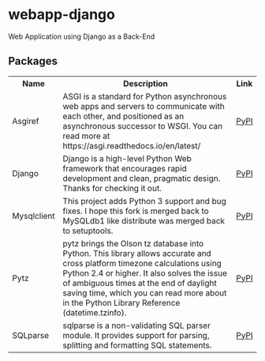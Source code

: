 # webapp-django
Web Application using Django as a Back-End

## Packages
<table class="tg">
  <tr>
    <th class="tg-yw4l"><b>Name</b></th>
    <th class="tg-yw4l"><b>Description</b></th>
    <th class="tg-yw4l"><b>Link</b></th>
  </tr>
  
  <tr>
    <td class="tg-yw4l">Asgiref</td>
    <td class="tg-yw4l">ASGI is a standard for Python asynchronous web apps and servers to communicate with each other, and positioned as an asynchronous successor to WSGI. You can read more at https://asgi.readthedocs.io/en/latest/</td>
    <td class="tg-yw4l"><a href="https://pypi.org/project/asgiref/">
      <p>PyPI</p>
    </a></td>
  </tr>
  
  <tr>
    <td class="tg-yw4l">Django</td>
    <td class="tg-yw4l">Django is a high-level Python Web framework that encourages rapid development and clean, pragmatic design. Thanks for checking it out.</td></td>
    <td class="tg-yw4l"><a href="https://pypi.org/project/Django/">
     <p>PyPI</p>
    </a></td>
  </tr>

<tr>
    <td class="tg-yw4l">Mysqlclient</td>
    <td class="tg-yw4l">This project adds Python 3 support and bug fixes. I hope this fork is merged back to MySQLdb1 like distribute was merged back to setuptools.</td></td>
    <td class="tg-yw4l"><a href="https://pypi.org/project/mysqlclient/">
     <p>PyPI</p>
    </a></td>
 </tr>
  
  <tr>
    <td class="tg-yw4l">Pytz</td>
    <td class="tg-yw4l">pytz brings the Olson tz database into Python. This library allows accurate and cross platform timezone calculations using Python 2.4 or higher. It also solves the issue of ambiguous times at the end of daylight saving time, which you can read more about in the Python Library Reference (datetime.tzinfo).</td></td>
    <td class="tg-yw4l"><a href="https://pypi.org/project/pytz/">
     <p>PyPI</p>
    </a></td>
  </tr>
  
  <tr>
    <td class="tg-yw4l">SQLparse</td>
    <td class="tg-yw4l">sqlparse is a non-validating SQL parser module. It provides support for parsing, splitting and formatting SQL statements.</td></td>
    <td class="tg-yw4l"><a href="https://pypi.org/project/sqlparse/">
     <p>PyPI</p>
    </a></td>
  </tr>
